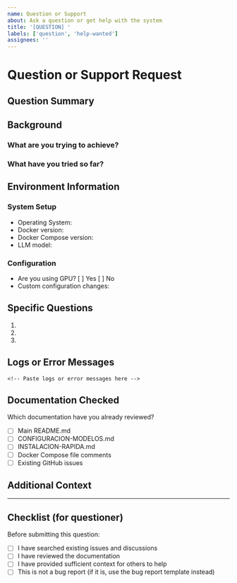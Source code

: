 ```yaml
---
name: Question or Support
about: Ask a question or get help with the system
title: '[QUESTION] '
labels: ['question', 'help-wanted']
assignees: ''
---
```


# Question or Support Request

## Question Summary

<!-- Briefly describe what you need help with -->

## Background

### What are you trying to achieve?
<!-- Describe your goal or what you're trying to accomplish -->

### What have you tried so far?
<!-- List the steps you've already taken -->

## Environment Information

### System Setup
- Operating System: 
- Docker version: 
- Docker Compose version: 
- LLM model: 

### Configuration
- Are you using GPU? [ ] Yes [ ] No
- Custom configuration changes: 

## Specific Questions

<!-- List your specific questions -->

1. 
2. 
3. 

## Logs or Error Messages

<!-- If you're encountering any errors, paste them here -->
```
<!-- Paste logs or error messages here -->
```

## Documentation Checked

Which documentation have you already reviewed?
- [ ] Main README.md
- [ ] CONFIGURACION-MODELOS.md
- [ ] INSTALACION-RAPIDA.md
- [ ] Docker Compose file comments
- [ ] Existing GitHub issues

## Additional Context

<!-- Add any other context about the question here -->

---

## Checklist (for questioner)

Before submitting this question:

- [ ] I have searched existing issues and discussions
- [ ] I have reviewed the documentation
- [ ] I have provided sufficient context for others to help
- [ ] This is not a bug report (if it is, use the bug report template instead)